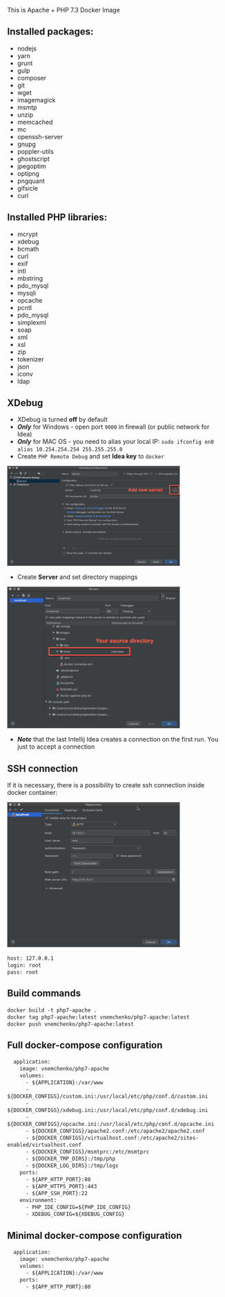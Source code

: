 This is Apache + PHP 7.3 Docker Image

## Installed packages:

- nodejs
- yarn
- grunt
- gulp
- composer
- git
- wget
- imagemagick
- msmtp
- unzip
- memcached
- mc
- openssh-server
- gnupg
- poppler-utils
- ghostscript
- jpegoptim
- optipng
- pngquant
- gifsicle
- curl

## Installed PHP libraries:

- mcrypt
- xdebug
- bcmath
- curl
- exif
- intl
- mbstring
- pdo_mysql
- mysqli
- opcache
- pcntl
- pdo_mysql
- simplexml
- soap
- xml
- xsl
- zip
- tokenizer
- json
- iconv
- ldap

## XDebug

- XDebug is turned **off** by default
- **_Only_** for Windows - open port `9000` in firewall (or public network for Idea)
- **_Only_** for MAC OS - you need to alias your local IP: `sudo ifconfig en0 alias 10.254.254.254 255.255.255.0`
- Create `PHP Remote Debug` and set **Idea key** to `docker`

<img src="./images/adding_remote_debug.png" width="400" />

- Create **Server** and set directory mappings

<img src="./images/creating_server.png" width="400" />

- **_Note_** that the last Intellij Idea creates a connection on the first run. You just to accept a connection

## SSH connection

If it is necessary, there is a possibility to create ssh connection inside docker container:

<img src="./images/ssh_connection.png" width="400" />

    host: 127.0.0.1
    login: root
    pass: root

## Build commands

    docker build -t php7-apache .
    docker tag php7-apache:latest vnemchenko/php7-apache:latest
    docker push vnemchenko/php7-apache:latest

## Full docker-compose configuration

      application:
        image: vnemchenko/php7-apache
        volumes:
          - ${APPLICATION}:/var/www
          - ${DOCKER_CONFIGS}/custom.ini:/usr/local/etc/php/conf.d/custom.ini
          - ${DOCKER_CONFIGS}/xdebug.ini:/usr/local/etc/php/conf.d/xdebug.ini
          - ${DOCKER_CONFIGS}/opcache.ini:/usr/local/etc/php/conf.d/opcache.ini
          - ${DOCKER_CONFIGS}/apache2.conf:/etc/apache2/apache2.conf
          - ${DOCKER_CONFIGS}/virtualhost.conf:/etc/apache2/sites-enabled/virtualhost.conf
          - ${DOCKER_CONFIGS}/msmtprc:/etc/msmtprc
          - ${DOCKER_TMP_DIRS}:/tmp/php
          - ${DOCKER_LOG_DIRS}:/tmp/logs
        ports:
          - ${APP_HTTP_PORT}:80
          - ${APP_HTTPS_PORT}:443
          - ${APP_SSH_PORT}:22
        environment:
          - PHP_IDE_CONFIG=${PHP_IDE_CONFIG}
          - XDEBUG_CONFIG=${XDEBUG_CONFIG}
          
## Minimal docker-compose configuration

      application:
        image: vnemchenko/php7-apache
        volumes:
          - ${APPLICATION}:/var/www
        ports:
          - ${APP_HTTP_PORT}:80
